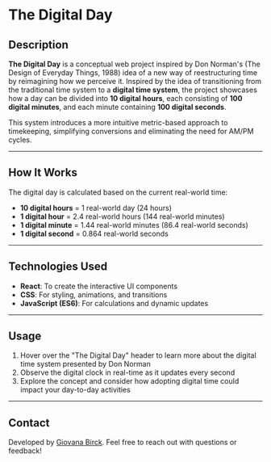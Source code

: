 # The Digital Day

## Description
**The Digital Day** is a conceptual web project inspired by Don Norman's (The Design of Everyday Things, 1988) idea of a new way of reestructuring time by reimagining how we perceive it. Inspired by the idea of transitioning from the traditional time system to a **digital time system**, the project showcases how a day can be divided into **10 digital hours**, each consisting of **100 digital minutes**, and each minute containing **100 digital seconds**.

This system introduces a more intuitive metric-based approach to timekeeping, simplifying conversions and eliminating the need for AM/PM cycles.

---

## How It Works
The digital day is calculated based on the current real-world time:
- **10 digital hours** = 1 real-world day (24 hours)
- **1 digital hour** = 2.4 real-world hours (144 real-world minutes)
- **1 digital minute** = 1.44 real-world minutes (86.4 real-world seconds)
- **1 digital second** = 0.864 real-world seconds

---

## Technologies Used
- **React**: To create the interactive UI components
- **CSS**: For styling, animations, and transitions
- **JavaScript (ES6)**: For calculations and dynamic updates

---

## Usage
1. Hover over the "The Digital Day" header to learn more about the digital time system presented by Don Norman
2. Observe the digital clock in real-time as it updates every second
3. Explore the concept and consider how adopting digital time could impact your day-to-day activities

---

## Contact
Developed by [Giovana Birck](https://www.giovanabirck.com/). Feel free to reach out with questions or feedback!
